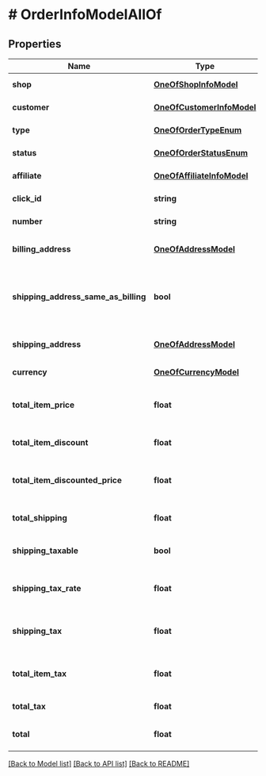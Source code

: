# # OrderInfoModelAllOf

## Properties

Name | Type | Description | Notes
------------ | ------------- | ------------- | -------------
**shop** | [**OneOfShopInfoModel**](OneOfShopInfoModel.md) | Shop info. | [optional] [readonly]
**customer** | [**OneOfCustomerInfoModel**](OneOfCustomerInfoModel.md) | Customer info. | [optional] [readonly]
**type** | [**OneOfOrderTypeEnum**](OneOfOrderTypeEnum.md) | Order type. | [optional] [readonly]
**status** | [**OneOfOrderStatusEnum**](OneOfOrderStatusEnum.md) | Order status. | [optional] [readonly]
**affiliate** | [**OneOfAffiliateInfoModel**](OneOfAffiliateInfoModel.md) | Affiliate info. | [optional] [readonly]
**click_id** | **string** | Click ID. | [optional] [readonly]
**number** | **string** | Order number. | [optional] [readonly]
**billing_address** | [**OneOfAddressModel**](OneOfAddressModel.md) | Order billing address. | [optional] [readonly]
**shipping_address_same_as_billing** | **bool** | Indicates if shipping address is same as billing address. | [optional] [readonly]
**shipping_address** | [**OneOfAddressModel**](OneOfAddressModel.md) | Order shipping address. | [optional] [readonly]
**currency** | [**OneOfCurrencyModel**](OneOfCurrencyModel.md) | Currency. | [optional] [readonly]
**total_item_price** | **float** | Sum of all item prices before discount. | [optional] [readonly]
**total_item_discount** | **float** | Sum of all item discounts. | [optional] [readonly]
**total_item_discounted_price** | **float** | Sum of all item prices after discount. | [optional] [readonly]
**total_shipping** | **float** | Total shipping for all items. | [optional] [readonly]
**shipping_taxable** | **bool** | Indicates if shipping is taxable. | [optional] [readonly]
**shipping_tax_rate** | **float** | Overall sales tax rate for shipping. | [optional] [readonly]
**shipping_tax** | **float** | Amount of sales tax to collect for shipping. | [optional] [readonly]
**total_item_tax** | **float** | Amount of sales tax to collect for all items. | [optional] [readonly]
**total_tax** | **float** | Total sales tax amount. | [optional] [readonly]
**total** | **float** | Total order amount after taxes. | [optional] [readonly]

[[Back to Model list]](../../README.md#models) [[Back to API list]](../../README.md#endpoints) [[Back to README]](../../README.md)
